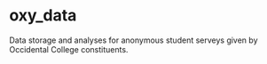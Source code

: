 # oxy_data
Data storage and analyses for anonymous student serveys given by Occidental College constituents.

